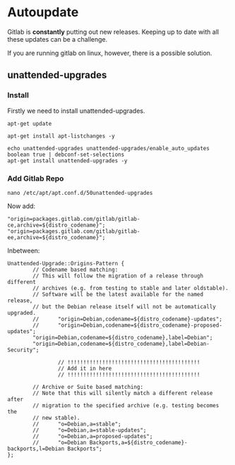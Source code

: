 <!-- TITLE: Gitlab Autoupdate -->
<!-- SUBTITLE: A quick summary of Autoupdate -->

# Autoupdate

Gitlab is **constantly** putting out new releases. Keeping up to date with all these updates can be a challenge.

If you are running gitlab on linux, however, there is a possible solution.

## unattended-upgrades

### Install

Firstly we need to install unattended-upgrades.
```
apt-get update

apt-get install apt-listchanges -y 

echo unattended-upgrades unattended-upgrades/enable_auto_updates boolean true | debconf-set-selections
apt-get install unattended-upgrades -y 
```

### Add Gitlab Repo

```
nano /etc/apt/apt.conf.d/50unattended-upgrades
```

Now add:
```
"origin=packages.gitlab.com/gitlab/gitlab-ce,archive=${distro_codename}";
"origin=packages.gitlab.com/gitlab/gitlab-ee,archive=${distro_codename}";
```

Inbetween:

```
Unattended-Upgrade::Origins-Pattern {
        // Codename based matching:
        // This will follow the migration of a release through different
        // archives (e.g. from testing to stable and later oldstable).
        // Software will be the latest available for the named release,
        // but the Debian release itself will not be automatically upgraded.
        //      "origin=Debian,codename=${distro_codename}-updates";
        //      "origin=Debian,codename=${distro_codename}-proposed-updates";
        "origin=Debian,codename=${distro_codename},label=Debian";
        "origin=Debian,codename=${distro_codename},label=Debian-Security";
        
				// !!!!!!!!!!!!!!!!!!!!!!!!!!!!!!!!!!!!!!!!!!
				// Add it in here
				// !!!!!!!!!!!!!!!!!!!!!!!!!!!!!!!!!!!!!!!!!!

        // Archive or Suite based matching:
        // Note that this will silently match a different release after
        // migration to the specified archive (e.g. testing becomes the
        // new stable).
        //      "o=Debian,a=stable";
        //      "o=Debian,a=stable-updates";
        //      "o=Debian,a=proposed-updates";
        //      "o=Debian Backports,a=${distro_codename}-backports,l=Debian Backports";
};
```
